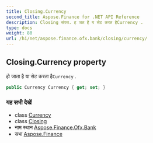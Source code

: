 ```yaml
---
title: Closing.Currency
second_title: Aspose.Finance for .NET API Reference
description: Closing संपत्त. ह जत है य सेट करत हैCurrency .
type: docs
weight: 80
url: /hi/net/aspose.finance.ofx.bank/closing/currency/
---
```

## Closing.Currency property

हो जाता है या सेट करता है`Currency` .

```csharp
public Currency Currency { get; set; }
```

### यह सभी देखें

* class [Currency](../../../aspose.finance.ofx/currency/)
* class [Closing](../)
* नाम स्थान [Aspose.Finance.Ofx.Bank](../../closing/)
* सभा [Aspose.Finance](../../../)


